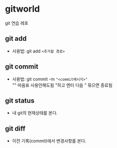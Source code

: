 # gitworld
git 연습 레포

## git add
- 사용법: git add ``<추가할 경로>``

## git commit
- 사용법: git commit -m ``"<commit메시지>"``   
"" 따옴표 사용안해도됨
"하고 엔터 다음 " 묶으면 종료됨

## git status
- 내 git의 현재상태를 본다.

## git diff
- 이전 기록(commit)에서 변경사항를 본다.